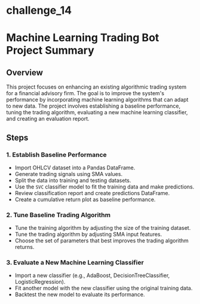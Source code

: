 # challenge_14
# Machine Learning Trading Bot Project Summary

## Overview
This project focuses on enhancing an existing algorithmic trading system for a financial advisory firm. The goal is to improve the system's performance by incorporating machine learning algorithms that can adapt to new data. The project involves establishing a baseline performance, tuning the trading algorithm, evaluating a new machine learning classifier, and creating an evaluation report.

## Steps

### 1. Establish Baseline Performance
- Import OHLCV dataset into a Pandas DataFrame.
- Generate trading signals using SMA values.
- Split the data into training and testing datasets.
- Use the `SVC` classifier model to fit the training data and make predictions.
- Review classification report and create predictions DataFrame.
- Create a cumulative return plot as baseline performance.

### 2. Tune Baseline Trading Algorithm
- Tune the training algorithm by adjusting the size of the training dataset.
- Tune the trading algorithm by adjusting SMA input features.
- Choose the set of parameters that best improves the trading algorithm returns.

### 3. Evaluate a New Machine Learning Classifier
- Import a new classifier (e.g., AdaBoost, DecisionTreeClassifier, LogisticRegression).
- Fit another model with the new classifier using the original training data.
- Backtest the new model to evaluate its performance.


